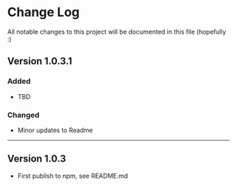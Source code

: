 # Change Log
All notable changes to this project will be documented in this file (hopefully :)


## Version 1.0.3.1

### Added

- TBD

### Changed

- Minor updates to Readme

---

## Version 1.0.3

- First publish to npm, see README.md

